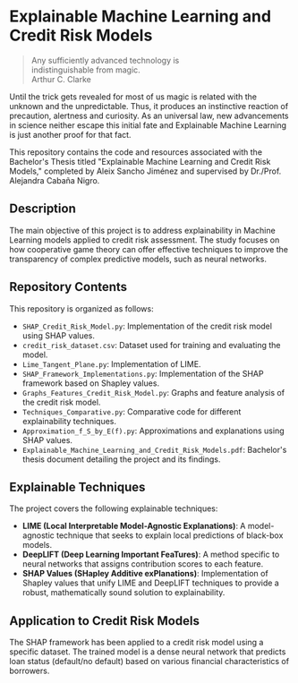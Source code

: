 # Explainable Machine Learning and Credit Risk Models

> Any sufficiently advanced technology is  
> indistinguishable from magic.  
> Arthur C. Clarke  



Until the trick gets revealed for most of us magic is related with the unknown and the unpredictable. Thus, it produces an instinctive reaction of precaution, alertness and curiosity. As an universal law, new advancements in science neither escape this initial fate and Explainable Machine Learning is just another proof for that fact.

This repository contains the code and resources associated with the Bachelor's Thesis titled "Explainable Machine Learning and Credit Risk Models," completed by Aleix Sancho Jiménez and supervised by Dr./Prof. Alejandra Cabaña Nigro.

## Description

The main objective of this project is to address explainability in Machine Learning models applied to credit risk assessment. The study focuses on how cooperative game theory can offer effective techniques to improve the transparency of complex predictive models, such as neural networks.

## Repository Contents

This repository is organized as follows:


- `SHAP_Credit_Risk_Model.py`: Implementation of the credit risk model using SHAP values.
- `credit_risk_dataset.csv`: Dataset used for training and evaluating the model.
- `Lime_Tangent_Plane.py`: Implementation of LIME.
- `SHAP_Framework_Implementations.py`: Implementation of the SHAP framework based on Shapley values.
- `Graphs_Features_Credit_Risk_Model.py`: Graphs and feature analysis of the credit risk model.
- `Techniques_Comparative.py`: Comparative code for different explainability techniques.
- `Approximation_f_S_by_E(f).py`: Approximations and explanations using SHAP values.
- `Explainable_Machine_Learning_and_Credit_Risk_Models.pdf`: Bachelor's thesis document detailing the project and its findings.

## Explainable Techniques

The project covers the following explainable techniques:

- **LIME (Local Interpretable Model-Agnostic Explanations)**: A model-agnostic technique that seeks to explain local predictions of black-box models.
- **DeepLIFT (Deep Learning Important FeaTures)**: A method specific to neural networks that assigns contribution scores to each feature.
- **SHAP Values (SHapley Additive exPlanations)**: Implementation of Shapley values that unify LIME and DeepLIFT techniques to provide a robust, mathematically sound solution to explainability.

## Application to Credit Risk Models

The SHAP framework has been applied to a credit risk model using a specific dataset. The trained model is a dense neural network that predicts loan status (default/no default) based on various financial characteristics of borrowers.
